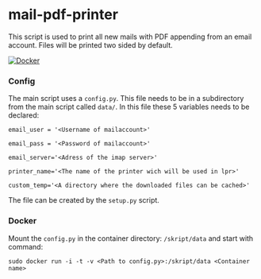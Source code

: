 # mail-pdf-printer
This script is used to print all new mails with PDF appending from an email account. Files will be printed two sided by default.

[![Docker](http://dockeri.co/image/fius/mail-pdf-printer)](https://hub.docker.com/r/fius/mail-pdf-printer)


### Config
The main script uses a `config.py`. This file needs to be in a subdirectory from the main script called `data/`. In this file these 5 variables needs to be declared:

`email_user = '<Username of mailaccount>'`

`email_pass = '<Password of mailaccount>'`

`email_server='<Adress of the imap server>'`

`printer_name='<The name of the printer wich will be used in lpr>'`

`custom_temp='<A directory where the downloaded files can be cached>'`

The file can be created by the `setup.py` script.

### Docker
Mount the `config.py` in the container directory: `/skript/data` and start with command:

`sudo docker run -i -t -v <Path to config.py>:/skript/data <Container name>`
